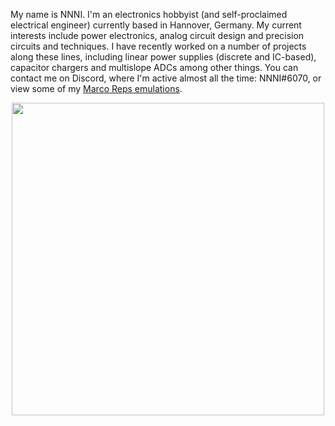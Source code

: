 My name is NNNI. I'm an electronics hobbyist (and self-proclaimed electrical engineer) currently based in Hannover, Germany. My current interests include power electronics, analog circuit design and precision circuits and techniques. I have recently worked on a number of projects along these lines, including linear power supplies (discrete and IC-based), capacitor chargers and multislope ADCs among other things. You can contact me on Discord, where I'm active almost all the time: NNNI#6070, or view some of my [Marco Reps emulations](https://www.youtube.com/@NNNILabs).

<p align="center">
<img src="" height=500>
</p>



